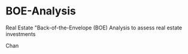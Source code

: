 # BOE-Analysis
Real Estate "Back-of-the-Envelope (BOE) Analysis to assess real estate investments

Chan
